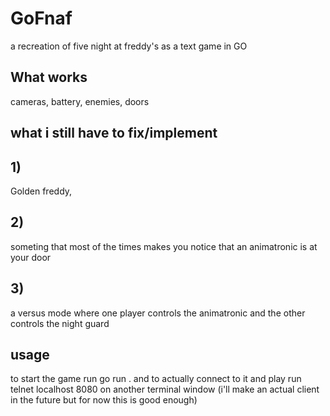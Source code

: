 # GoFnaf
a recreation of five night at freddy's as a text game in GO 

## What works
cameras, battery, enemies, doors

## what i still have to fix/implement
## 1)
Golden freddy,
## 2)
someting that most of the times makes you notice that an animatronic is at your door
## 3)
a versus mode where one player controls the animatronic and the other controls the night guard

## usage
to start the game run 
go run . and to actually connect to it and play run telnet localhost 8080 on another terminal window (i'll  make an actual client in the future but for now this is good enough)
